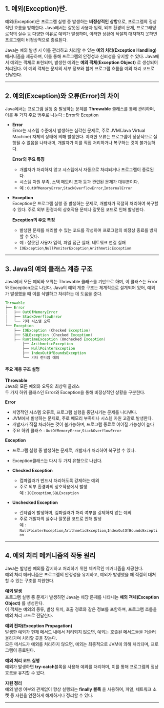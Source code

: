 ## 1. 예외(Exception)란.
예외(Exception)은 프로그램 실행 중 발생하는 **비정상적인 상항**으로, 프로그램의 정상적인 흐름을 방해한다.
Java에서는 잘못된 사용자 입력, 외부 환경의 문제, 프로그래밍 로직의 실수 등 다양한 이유로 예외가 발생하며, 이러한 상황에 적절히 대처하지 못하면 프로그램이 비정상적으로 종료된다.

Java는 예외 발생 시 이를 관리하고 처리할 수 있는 **예외 처리(Exception Handling)** 메커니즘을 제공하며, 이를 통해 프로그램의 안정성과 신뢰성을 유지할 수 있다.
Java에서 예외는 객체로 표현되며, 발생한 예외는 **예외 객체(Exception Object)** 로 생성되어 처리된다. 이 예외 객체는 문제의 세부 정보와 함께 프로그램 흐름을 예외 처리 코드로 전달한다.

---------------------
## 2. 예외(Exception)와 오류(Error)의 차이
Java에서는 프로그램 실행 중 발생하는 문제를 **Throwable** 클래스를 통해 관리하며, 이를 두 가지 주요 범주로 나눈다 : Error와 Eception

+ **Error**</br>
  Error는 시스템 수준에서 발생하는 심각한 문제로, 주로 JVM(Java Virtual Machine) 자체의 상태에 의해 발생한다.
  이러한 오류는 프로그램이 정상적으로 실행될 수 없음을 나타내며, 개발자가 이를 직접 처리하거나 복구하는 것이 불가능하다.</br>
  
  **Error의 주요 특징**</br>
  + 개발자가 처리하지 않고 시스템에서 자동으로 처리되거나 프로그램이 종료된다.
  + 시스템 자원 부족, 스택 메모리 초과 등과 관련된 문제가 대부분이다.
  + 예 : ```OutOfMemoryError```,```StackOverflowError```,```InternalError```

+ **Exception**</br>
  Exception은 프로그램 실행 중 발생하는 문제로, 개발자가 적절히 처리하여 복구할 수 있다.
  주로 외부 환경과의 상호작용 문제나 잘못된 코드로 인해 발생한다.

  **Exception의 주요 특징**</br>
  + 발생한 문제를 처리할 수 있는 코드를 작성하여 프로그램의 비정상 종료를 방지할 수 있다.
  + 예 : 잘못된 사용자 입력, 파일 접근 실패, 네트워크 연결 실패
  + ```IOException```,```NullPoniterException```,```ArithmeticException```

------------------------
## 3. Java의 예외 클래스 계층 구조
Java에서 모든 예외와 오류는 Throwable 클래스를 기반으로 하며, 이 클래스는 Error와 Exception으로 나뉜다.
Java의 예외 계층 구조는 체계적으로 설계되어 있어, 예외가 발생했을 때 이를 식별하고 처리하는 데 도움을 준다.
```java
Throwable
├── Error
│   ├── OutOfMemoryError
│   ├── StackOverflowError
│   └── 기타 시스템 오류
└── Exception
    ├── IOException (Checked Exception)
    ├── SQLException (Checked Exception)
    ├── RuntimeException (Unchecked Exception)
        ├── ArithmeticException
        ├── NullPointerException
        ├── IndexOutOfBoundsException
        └── 기타 런타임 예외
```
#### 주요 계층 구조 설명
**Throwable**<br>
Java의 모든 예외와 오류의 최상위 클래스</br>
두 가지 하위 클래스인 Error와 Exception을 통해 비정상적인 상황을 구분한다.

**Error**<br>
+ 치명적인 시스템 오류로, 프로그램 실행을 중단시키는 문제를 나타낸다.</br>
+ JVM에서 발생하는 문제로, 주로 메모리 부족이나 시스템 자원 고갈로 발생한다.<br>
+ 개발자가 직접 처리하는 것이 불가능하며, 프로그램 종료로 이어질 가능성이 높다<br>
+ 주요 하위 클래스 : ```OutOfMemoryError```,```StackOverflowError```

**Exception**<br>
+ 프로그램 실행 중 발생하는 문제로, 개발자가 처리하여 복구할 수 있다.<br>
+ Exception클래스는 다시 두 가지 유형으로 나뉜다.<br>

+ **Checked Exception**
  + 컴파일러가 반드시 처리하도록 강제하는 예외<br>
  + 주로 외부 환경과의 상호작용에서 발생<br>
  예 : ```IOException```,```SQLException```

+ **Unchecked Exception**
  + 런타임에 발생하며, 컴파일러가 처리 여부를 강제하지 않는 예외<br>
  + 주로 개발자의 실수나 잘못된 코드로 인해 발생<br>
  예 : ```NullPointerException```,```ArithmeticException```,```IndexOutOfBoundsException```

------------------
## 4. 예외 처리 메커니즘의 작동 원리
Java는 발생한 예외를 감지하고 처리하기 위한 체계적인 메커니즘을 제공한다.<br>
예외 처리 메커니즘은 프로그램의 안정성을 유지하고, 예외가 발생했을 때 적절히 대처할 수 있는 구조를 지원한다.

**예외 발생**<br>
프로그램 실행 중 문제가 발생하면 Java는 해당 문제를 나타내는 **예외 객체(Exception Object)** 를 생성한다.<br>
이 객체는 예외의 종류, 발생 위치, 호출 경로와 같은 정보를 포함하며, 프로그램 흐름을 예외 처리 코드로 전달한다.

**예외 전파(Exception Propagation)** <br>
발생한 예외가 현재 메서드 내에서 처리되지 않으면, 예외는 호출된 메서드들을 거슬러 올라가며 처리할 곳을 찾는다.<br>
모든 메서드가 예외를 처리하지 않으면, 예외는 최종적으로 JVM에 의해 처리되며, 프로그램이 종료된다.

**예외 처리 코드 실행** <br>
예외가 발생하면 **try-catch**블록을 사용해 예외를 처리하며, 이를 통해 프로그램의 정상 흐름을 유지할 수 있다.

**자원 정리** <br>
예외 발생 여부와 관계없이 항상 실행되는 **finally 블록** 을 사용하여, 파일, 네트워크 소켓 등 자원을 안전하게 해제하거나 정리할 수 있다.

------------------

